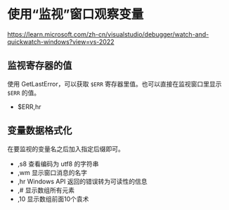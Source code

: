 # 使用“监视”窗口观察变量

https://learn.microsoft.com/zh-cn/visualstudio/debugger/watch-and-quickwatch-windows?view=vs-2022

## 监视寄存器的值
使用 GetLastError，可以获取 `$ERR` 寄存器里值。也可以直接在监视窗口里显示 `$ERR` 的值。
- $ERR,hr

## 变量数据格式化

在要监视的变量名之后加入指定后缀即可。
- ,s8
查看编码为 utf8 的字符串
- ,wm
显示窗口消息的名字
- ,hr
Windows API 返回的错误转为可读性的信息
- ,#
显示数组所有元素
- ,10
显示数组前面10个袁术
